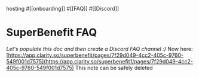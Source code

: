 hosting #[[onboarding]] #[[FAQ]] #[[Discord]] 
# SuperBenefit FAQ
_Let's populate this doc and then create a Discord FAQ channel :)_
Now here: [https://app.clarity.so/superbenefit/pages/7f29d049-4cc2-405c-9760-549f001d7575](https://app.clarity.so/superbenefit1/pages/7f29d049-4cc2-405c-9760-549f001d7575) 
This note can be safely deleted



